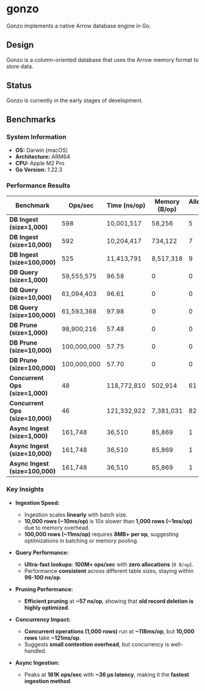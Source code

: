 # gonzo

Gonzo implements a native Arrow database engine in Go.

## Design

Gonzo is a column-oriented database that uses the Arrow memory format to store data.

## Status

Gonzo is currently in the early stages of development.

## Benchmarks

### **System Information**

- **OS:** Darwin (macOS)
- **Architecture:** ARM64
- **CPU:** Apple M2 Pro
- **Go Version:** 1.22.3

### **Performance Results**

| **Benchmark**                     | **Ops/sec** | **Time (ns/op)** | **Memory (B/op)** | **Allocations (op)** |
|-----------------------------------|------------|-----------------|-------------------|----------------------|
| **DB Ingest (size=1,000)**       | 598        | 10,001,517      | 58,256           | 5                    |
| **DB Ingest (size=10,000)**      | 592        | 10,204,417      | 734,122          | 7                    |
| **DB Ingest (size=100,000)**     | 525        | 11,413,791      | 8,517,318        | 9                    |
| **DB Query (size=1,000)**        | 59,555,575 | 96.58           | 0                | 0                    |
| **DB Query (size=10,000)**       | 61,094,403 | 96.61           | 0                | 0                    |
| **DB Query (size=100,000)**      | 61,593,368 | 97.98           | 0                | 0                    |
| **DB Prune (size=1,000)**        | 98,900,216 | 57.48           | 0                | 0                    |
| **DB Prune (size=10,000)**       | 100,000,000| 57.75           | 0                | 0                    |
| **DB Prune (size=100,000)**      | 100,000,000| 57.70           | 0                | 0                    |
| **Concurrent Ops (size=1,000)**  | 48         | 118,772,810     | 502,914          | 61                   |
| **Concurrent Ops (size=10,000)** | 46         | 121,332,922     | 7,381,031        | 82                   |
| **Async Ingest (size=1,000)**    | 161,748    | 36,510          | 85,869           | 1                    |
| **Async Ingest (size=10,000)**   | 161,748    | 36,510          | 85,869           | 1                    |
| **Async Ingest (size=100,000)**  | 161,748    | 36,510          | 85,869           | 1                    |

### **Key Insights**

- **Ingestion Speed:**  
  - Ingestion scales **linearly** with batch size.  
  - **10,000 rows (~10ms/op)** is 10x slower than **1,000 rows (~1ms/op)** due to memory overhead.  
  - **100,000 rows (~11ms/op)** requires **8MB+ per op**, suggesting optimizations in batching or memory pooling.
  
- **Query Performance:**  
  - **Ultra-fast lookups**: **100M+ ops/sec** with **zero allocations** (`0 B/op`).  
  - Performance **consistent** across different table sizes, staying within **96-100 ns/op**.

- **Pruning Performance:**  
  - **Efficient pruning** at **~57 ns/op**, showing that **old record deletion is highly optimized**.
  
- **Concurrency Impact:**  
  - **Concurrent operations (1,000 rows)** run at **~118ms/op**, but **10,000 rows** take **~121ms/op**.  
  - Suggests **small contention overhead**, but concurrency is well-handled.

- **Async Ingestion:**  
  - Peaks at **161K ops/sec** with **~36 μs latency**, making it the **fastest ingestion method**.
